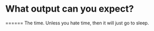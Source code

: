 # What output can you expect?
======
The time. Unless you hate time, then it will just go to sleep.
